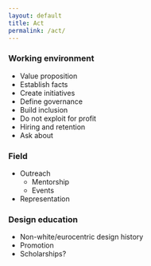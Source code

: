 ```yaml
---
layout: default
title: Act
permalink: /act/
---
```


### Working environment

- Value proposition
- Establish facts
- Create initiatives
- Define governance
- Build inclusion
- Do not exploit for profit
- Hiring and retention
- Ask about

### Field

- Outreach
    - Mentorship
    - Events
- Representation

### Design education

- Non-white/eurocentric design history
- Promotion
- Scholarships?
